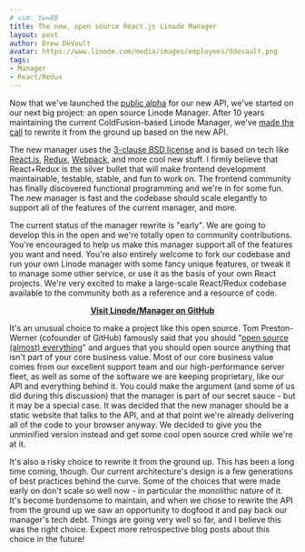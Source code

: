 ```yaml
---
# vim: tw=80
title: The new, open source React.js Linode Manager
layout: post
author: Drew DeVault
avatar: https://www.linode.com/media/images/employees/ddevault.png
tags:
- Manager
- React/Redux
---
```


Now that we've launched the
[public alpha](https://engineering.linode.com/2016/04/12/Announcing-APIv4.html)
for our new API, we've started on our next big project: an open source
Linode Manager. After 10 years maintaining the current ColdFusion-based Linode
Manager, we've [made the
call](http://www.joelonsoftware.com/articles/fog0000000069.html) to rewrite it
from the ground up based on the new API.

The new manager uses the
[3-clause BSD license](https://github.com/linode/manager/blob/master/LICENSE)
and is based on tech like [React.js](http://facebook.github.io/react/),
[Redux](http://redux.js.org/), [Webpack](https://webpack.github.io/), and more
cool new stuff.  I firmly believe that React+Redux is the silver bullet that
will make frontend development maintainable, testable, stable, and fun to work
on. The frontend community has finally discovered functional programming and
we're in for some fun. The new manager is fast and the codebase should scale
elegantly to support all of the features of the current manager, and more.

The current status of the manager rewrite is "early". We are going to develop
this in the open and we're totally open to community contributions. You're
encouraged to help us make this manager support all of the features
you want and need. You're also entirely welcome to fork our codebase and run
your own Linode manager with some fancy unique features, or tweak it to manage
some other service, or use it as the basis of your own React projects. We're
very excited to make a large-scale React/Redux codebase available to the
community both as a reference and a resource of code.

<p style="text-align: center"> <strong><a class="btn btn-default"
href="https://github.com/Linode/manager"><i class="fa fa-github"></i> Visit
Linode/Manager on GitHub <i class="fa fa-chevron-right"></i></a></strong> </p>

It's an unusual choice to make a project like this open source. Tom
Preston-Werner (cofounder of GitHub) famously said that you should "[open source
(almost)
everything](http://tom.preston-werner.com/2011/11/22/open-source-everything.html)"
and argues that you should open source anything that isn't part of your core
business value. Most of our core business value comes from our excellent support
team and our high-performance server fleet, as well as some of the software we are keeping
proprietary, like our API and everything behind it. You could make the argument
(and some of us did during this discussion) that the manager is part of our
secret sauce - but it may be a special case. It was decided that the new manager
should be a static website that talks to the API, and at that point we're
already delivering all of the code to your browser anyway. We decided
to give you the unminified version instead and get some cool open
source cred while we're at it.

It's also a risky choice to rewrite it from the ground up. This has been a long
time coming, though. Our current architecture's design is a few generations of
best practices behind the curve. Some of the choices that were made
early on don't scale so well now - in particular the monolithic nature of it.
It's become burdensome to maintain, and when we chose to rewrite the API from the
ground up we saw an opportunity to dogfood it and pay back our manager's tech
debt. Things are going very well so far, and I believe this was the right
choice. Expect more retrospective blog posts about this choice in the future!
